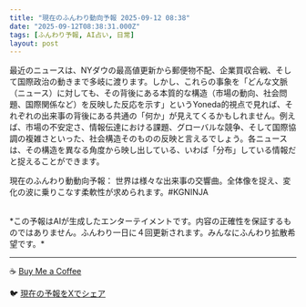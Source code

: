 ```yaml
---
title: "現在のふんわり動向予報 2025-09-12 08:38"
date: "2025-09-12T08:38:31.000Z"
tags: [ふんわり予報, AI占い, 日常]
layout: post
---
```


最近のニュースは、NYダウの最高値更新から郵便物不配、企業買収合戦、そして国際政治の動きまで多岐に渡ります。しかし、これらの事象を「どんな文脈（ニュース）に対しても、その背後にある本質的な構造（市場の動向、社会問題、国際関係など）を反映した反応を示す」というYoneda的視点で見れば、それぞれの出来事の背後にある共通の「何か」が見えてくるかもしれません。例えば、市場の不安定さ、情報伝達における課題、グローバルな競争、そして国際協調の複雑さといった、社会構造そのものの反映と言えるでしょう。各ニュースは、その構造を異なる角度から映し出している、いわば「分布」している情報だと捉えることができます。


現在のふんわり動動向予報：
世界は様々な出来事の交響曲。全体像を捉え、変化の波に乗りこなす柔軟性が求められます。#KGNINJA

<br>
*この予報はAIが生成したエンターテイメントです。内容の正確性を保証するものではありません。ふんわり一日に４回更新されます。みんなにふんわり拡散希望です。*

---
☕️ [Buy Me a Coffee](https://www.buymeacoffee.com/kgninja)

🐦 [現在の予報をXでシェア](https://twitter.com/intent/tweet?text=%E7%8F%BE%E5%9C%A8%E3%81%AE%E3%81%B5%E3%82%93%E3%82%8F%E3%82%8A%E4%BA%88%E5%A0%B1%3A%20%E3%80%8C%E6%9C%80%E8%BF%91%E3%81%AE%E3%83%8B%E3%83%A5%E3%83%BC%E3%82%B9%E3%81%AF%E3%80%81NY%E3%83%80%E3%82%A6%E3%81%AE%E6%9C%80%E9%AB%98%E5%80%A4%E6%9B%B4%E6%96%B0%E3%81%8B%E3%82%89%E9%83%B5%E4%BE%BF%E7%89%A9%E4%B8%8D%E9%85%8D%E3%80%81%E4%BC%81%E6%A5%AD%E8%B2%B7%E5%8F%8E%E5%90%88%E6%88%A6%E3%80%81%E3%81%9D%E3%81%97%E3%81%A6%E5%9B%BD%E9%9A%9B%E6%94%BF%E6%B2%BB%E3%81%AE%E5%8B%95%E3%81%8D%E3%81%BE%E3%81%A7%E5%A4%9A%E5%B2%90%E3%81%AB%E6%B8%A1%E3%82%8A%E3%81%BE%E3%81%99%E3%80%82%E3%80%8D%23KGNINJA%20%E7%B6%9A%E3%81%8D%E3%81%AF%E3%83%96%E3%83%AD%E3%82%B0%E3%81%A7%EF%BC%81%F0%9F%91%87&url=https%3A%2F%2Fkg-ninja.github.io%2FFunwariyoso%2F)
